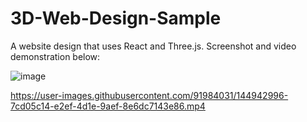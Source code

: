 # 3D-Web-Design-Sample
A website design that uses React and Three.js.
Screenshot and video demonstration below:

![image](https://user-images.githubusercontent.com/91984031/144942605-5dffb427-0a02-43aa-891c-787e0f7992aa.png)


https://user-images.githubusercontent.com/91984031/144942996-7cd05c14-e2ef-4d1e-9aef-8e6dc7143e86.mp4

